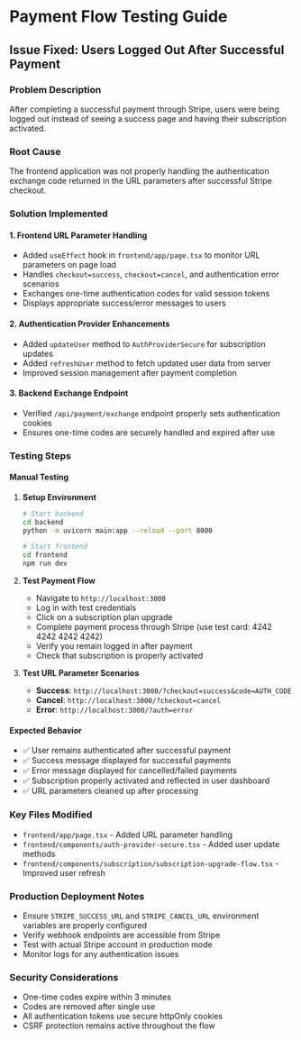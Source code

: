 # Payment Flow Testing Guide

## Issue Fixed: Users Logged Out After Successful Payment

### Problem Description
After completing a successful payment through Stripe, users were being logged out instead of seeing a success page and having their subscription activated.

### Root Cause
The frontend application was not properly handling the authentication exchange code returned in the URL parameters after successful Stripe checkout.

### Solution Implemented

#### 1. Frontend URL Parameter Handling
- Added `useEffect` hook in `frontend/app/page.tsx` to monitor URL parameters on page load
- Handles `checkout=success`, `checkout=cancel`, and authentication error scenarios
- Exchanges one-time authentication codes for valid session tokens
- Displays appropriate success/error messages to users

#### 2. Authentication Provider Enhancements
- Added `updateUser` method to `AuthProviderSecure` for subscription updates
- Added `refreshUser` method to fetch updated user data from server
- Improved session management after payment completion

#### 3. Backend Exchange Endpoint
- Verified `/api/payment/exchange` endpoint properly sets authentication cookies
- Ensures one-time codes are securely handled and expired after use

### Testing Steps

#### Manual Testing
1. **Setup Environment**
   ```bash
   # Start backend
   cd backend
   python -m uvicorn main:app --reload --port 8000

   # Start frontend
   cd frontend  
   npm run dev
   ```

2. **Test Payment Flow**
   - Navigate to `http://localhost:3000`
   - Log in with test credentials
   - Click on a subscription plan upgrade
   - Complete payment process through Stripe (use test card: 4242 4242 4242 4242)
   - Verify you remain logged in after payment
   - Check that subscription is properly activated

3. **Test URL Parameter Scenarios**
   - **Success**: `http://localhost:3000/?checkout=success&code=AUTH_CODE`
   - **Cancel**: `http://localhost:3000/?checkout=cancel`
   - **Error**: `http://localhost:3000/?auth=error`

#### Expected Behavior
- ✅ User remains authenticated after successful payment
- ✅ Success message displayed for successful payments
- ✅ Error message displayed for cancelled/failed payments
- ✅ Subscription properly activated and reflected in user dashboard
- ✅ URL parameters cleaned up after processing

### Key Files Modified
- `frontend/app/page.tsx` - Added URL parameter handling
- `frontend/components/auth-provider-secure.tsx` - Added user update methods
- `frontend/components/subscription/subscription-upgrade-flow.tsx` - Improved user refresh

### Production Deployment Notes
- Ensure `STRIPE_SUCCESS_URL` and `STRIPE_CANCEL_URL` environment variables are properly configured
- Verify webhook endpoints are accessible from Stripe
- Test with actual Stripe account in production mode
- Monitor logs for any authentication issues

### Security Considerations
- One-time codes expire within 3 minutes
- Codes are removed after single use
- All authentication tokens use secure httpOnly cookies
- CSRF protection remains active throughout the flow
